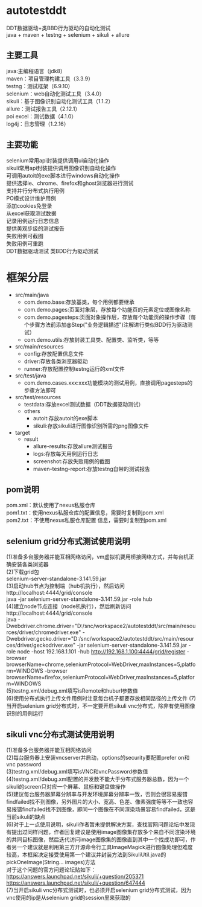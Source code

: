 # autotestddt
DDT数据驱动+类BBD行为驱动的自动化测试  
java + maven + testng + selenium + sikuli + allure  

## 主要工具
java:主编程语言（jdk8）  
maven：项目管理构建工具（3.3.9）  
testng：测试框架（6.9.10）  
selenium：web自动化测试工具（3.4.0）  
sikuli：基于图像识别自动化测试工具（1.1.2）  
allure：测试报告工具（2.12.1）  
poi excel：测试数据（4.1.0）  
log4j：日志管理（1.2.16）  

## 主要功能
selenium常用api封装提供调用ui自动化操作  
sikuli常用api封装提供调用图像识别自动化操作  
可调用autoit的exe脚本进行windows自动化操作  
提供选择ie、chrome、firefox和ghost浏览器进行测试  
支持并行分布式执行用例  
PO模式设计维护用例  
添加cookies免登录  
从excel获取测试数据  
记录用例运行日志信息  
提供美观步级的测试报告  
失败用例可截图  
失败用例可重跑  
DDT数据驱动测试
类BDD行为驱动测试  

# 框架分层
* src/main/java  
  * com.demo.base:存放基类，每个用例都要继承  
  * com.demo.pages:页面对象层，存放每个功能页的元素定位或图像名称  
  * com.demo.pagesteps:页面对象操作层，存放每个功能页的操作步骤（每个步骤方法前添加@Step("业务逻辑描述")注解进行类似BDD行为驱动测试）  
  * com.demo.utils:存放封装工具类、配置类、监听类，等等  
* src/main/resources  
  * config:存放配置信息文件  
  * driver:存放各类浏览器驱动  
  * runner:存放配置控制testng运行的xml文件  
* src/test/java  
  * com.demo.cases.xxx:xxx功能模块的测试用例，直接调用pagesteps的步骤方法即可  
* src/test/resources  
  * testdata:存放excel测试数据（DDT数据驱动测试）  
  * others  
    * autoit:存放autoit的exe脚本  
    * sikuli:存放sikuli进行图像识别所需的png图像文件  
* target  
  * result  
    * allure-results:存放allure测试报告  
    * logs:存放每天用例运行日志  
    * screenshot:存放失败用例的截图  
    * maven-testng-report:存放testng自带的测试报告  

## pom说明
pom.xml：默认使用了nexus私服仓库  
pom1.txt：使用nexus私服仓库的配置信息，需要时复制到pom.xml  
pom2.txt：不使用nexus私服仓库配置 信息，需要时复制到pom.xml  

## selenium grid分布式测试使用说明
(1)准备多台服务器并能互相网络访问，vm虚拟机要用桥接网络方式，并每台机正确安装各类浏览器  
(2)下载grid包  
selenium-server-standalone-3.141.59.jar  
(3)启动hub节点为控制端（hub机执行），然后访问http://localhost:4444/grid/console  
java -jar selenium-server-standalone-3.141.59.jar -role hub  
(4)建立node节点连接（node机执行），然后刷新访问http://localhost:4444/grid/console  
java -Dwebdriver.chrome.driver="D:/snc/workspace2/autotestddt/src/main/resources/driver/chromedriver.exe" -Dwebdriver.gecko.driver="D:/snc/workspace2/autotestddt/src/main/resources/driver/geckodriver.exe" -jar selenium-server-standalone-3.141.59.jar -role node -host 192.168.1.101 -hub http://192.168.1.100:4444/grid/register -browser browserName=chrome,seleniumProtocol=WebDriver,maxInstances=5,platform=WINDOWS -browser browserName=firefox,seleniumProtocol=WebDriver,maxInstances=5,platform=WINDOWS  
(5)testng.xml/debug.xml填写isRemote和huburl参数值  
(6)使用分布式执行上传文件用例时注意每台机子都要存放相同路径的上传文件
(7)当开启selenium grid分布式时，不一定要开启sikuli vnc分布式，除非有使用图像识别的用例运行

## sikuli vnc分布式测试使用说明
(1)准备多台服务器并能互相网络访问  
(2)每台服务器上安装vncserver并启动，options的security要配置prefer on和vnc password  
(3)testng.xml/debug.xml填写isVNC和vncPassword参数值  
(4)testng.xml/debug.xml配置的并发数不能大于分布式服务器总数，因为一个sikuli的screen只对应一个屏幕、鼠标和键盘做操作   
(5)建议每台服务器屏幕分辨率与开发环境屏幕分辨率一致，否则会很容易报错findfailed找不到图像，另外图片的大小、宽高、色差、像素强度等等不一致也容易报错findfailed找不到图像，即同一个图像在不同渲染场景容易findfailed，这是当前sikuli的缺点  
(6)对于上一点使用说明，sikuli作者暂未提供解决方案，查找官网问题论坛中发现有提出过同样问题，作者回复建议是使用image图像集存放多个来自不同渲染环境的共同目标图像，然后迭代访问image图像集的图像直到其中一个找成功即可，作者另一个建议就是利用第三方开源命令行工具ImageMagick进行图像处理但难度较高，本框架决定接受使用第一个建议并封装方法到SikuliUtil.java的pickOneImage(String... images)方法  
对于这个问题的官方问题论坛贴如下：
https://answers.launchpad.net/sikuli/+question/205371  
https://answers.launchpad.net/sikuli/+question/647444  
(7)当开启sikuli vnc分布式测试时，也必须开启selenium grid分布式测试，因为vnc使用的ip是从selenium grid的session里来获取的